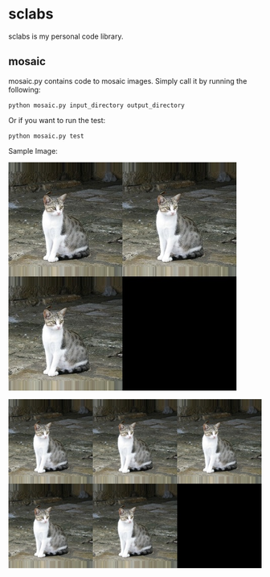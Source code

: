 # sclabs

sclabs is my personal code library. 

## mosaic

mosaic.py contains code to mosaic images. Simply call it by running the following:

	python mosaic.py input_directory output_directory

Or if you want to run the test:

	python mosaic.py test

Sample Image:

![Image of mosaic with 4 squares](https://github.com/jkschin/sclabs/blob/master/assets/images/image_3.jpg)	

![Image of mosaic with 9 squares](https://github.com/jkschin/sclabs/blob/master/assets/images/image_5.jpg)



